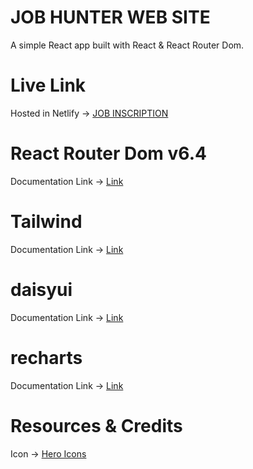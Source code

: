# JOB HUNTER WEB SITE

A simple React app built with React & React Router Dom.

# Live Link

Hosted in Netlify -> [JOB INSCRIPTION](https://chimerical-wisp-8535d7.netlify.app/)

# React Router Dom v6.4

Documentation Link -> [Link](https://reactrouter.com/en/main/start/overview)

# Tailwind

Documentation Link -> [Link](https://tailwindcss.com/docs/installation)

# daisyui

Documentation Link -> [Link](https://daisyui.com/docs/install)

# recharts

Documentation Link -> [Link](https://recharts.org/en-US/guide/installation)

# Resources & Credits

Icon -> [Hero Icons](https://heroicons.com/)
